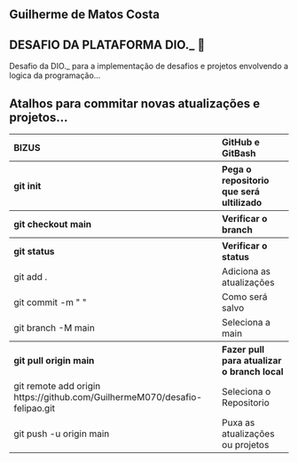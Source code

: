 ## Guilherme de Matos Costa

## DESAFIO DA PLATAFORMA DIO._ 🚀

Desafio da DIO._ para a implementação de desafios e projetos envolvendo a logica da programação...

## Atalhos para commitar novas atualizações e projetos...
<table>
  <thead>
    <tr align="left">
      <th>BIZUS</th>
      <th>GitHub e GitBash</th>
    </tr>
  </thead>
  <tbody align="left">
     <tr>
      <th>git init</th>
      <th>Pega o repositorio que será ultilizado</th>
    </tr>
    <tr>
      <th>git checkout main</th>
      <th>Verificar o branch</th>
    </tr>
    <tr>
      <th>git status</th>
      <th>Verificar o status</th>
    </tr>
    <tr>
      <td>git add .</td>
      <td>Adiciona as atualizações</td>
    </tr>
    <tr>
      <td>git commit -m " "</td>
      <td>Como será salvo</td>
    </tr>
    <tr>
      <td>git branch -M main</td>
      <td>Seleciona a main</td>  
    </tr>
    <tr>
      <th>git pull origin main</th>
      <th>Fazer pull para atualizar o branch local</th>
    </tr>
    <tr>
      <td>git remote add origin https://github.com/GuilhermeM070/desafio-felipao.git</td>
      <td>Seleciona o Repositorio</td>    
    </tr>
     <tr>
      <td>git push -u origin main</td>
      <td>Puxa as atualizações ou projetos</td>    
    </tr>
  </tbody>
</table>
